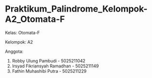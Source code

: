 # Praktikum_Palindrome_Kelompok-A2_Otomata-F

Kelas: Otomata-F

Kelompok: A2

Anggota:
1. Robby Ulung Pambudi		- 5025211042
2. Irsyad Fikriansyah Ramadhan	- 5025211149
3. Fathin Muhashibi Putra		- 5025211229
